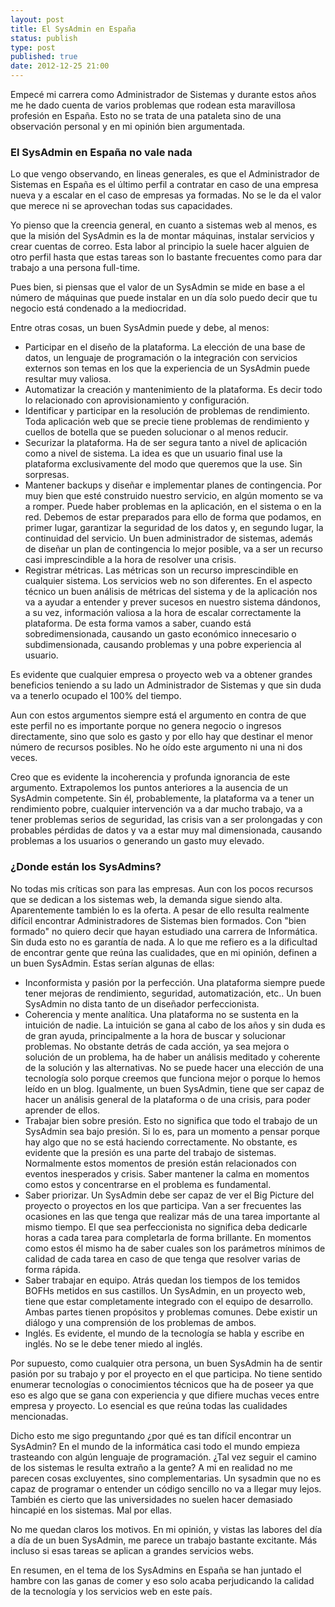 ```yaml
--- 
layout: post
title: El SysAdmin en España
status: publish
type: post
published: true
date: 2012-12-25 21:00
---
```


Empecé mi carrera como Administrador de Sistemas y durante estos años me he dado cuenta de varios problemas que rodean esta maravillosa profesión en España. Esto no se trata de una pataleta sino de una observación personal y en mi opinión bien argumentada.

### El SysAdmin en España no vale nada
Lo que vengo observando, en lineas generales, es que el Administrador de Sistemas en España es el último perfil a contratar en caso de una empresa nueva y a escalar en el caso de empresas ya formadas. No se le da el valor que merece ni se aprovechan todas sus capacidades.

Yo pienso que la creencia general, en cuanto a sistemas web al menos, es que la misión del SysAdmin es la de montar máquinas, instalar servicios y crear cuentas de correo.
Esta labor al principio la suele hacer alguien de otro perfil hasta que estas tareas son lo bastante frecuentes como para dar trabajo a una persona full-time.

Pues bien, si piensas que el valor de un SysAdmin se mide en base a el número de máquinas que puede instalar en un día solo puedo decir que tu negocio está condenado a la mediocridad.

Entre otras cosas, un buen SysAdmin puede y debe, al menos:

* Participar en el diseño de la plataforma. La elección de una base de datos, un lenguaje de programación o la integración con servicios externos son temas en los que la experiencia de un SysAdmin puede resultar muy valiosa.
* Automatizar la creación y mantenimiento de la plataforma. Es decir todo lo relacionado con aprovisionamiento y configuración. 
* Identificar y participar en la resolución de problemas de rendimiento. Toda aplicación web que se precie tiene problemas de rendimiento y cuellos de botella que se pueden solucionar o al menos reducir.
* Securizar la plataforma. Ha de ser segura tanto a nivel de aplicación como a nivel de sistema. La idea es que un usuario final use la plataforma exclusivamente del modo que queremos que la use. Sin sorpresas.
* Mantener backups y diseñar e implementar planes de contingencia. Por muy bien que esté construido nuestro servicio, en algún momento se va a romper. Puede haber problemas en la aplicación, en el sistema o en la red. Debemos de estar preparados para ello de forma que podamos, en primer lugar, garantizar la seguridad de los datos y, en segundo lugar, la continuidad del servicio. Un buen administrador de sistemas, además de diseñar un plan de contingencia lo mejor posible, va a ser un recurso casi imprescindible a la hora de resolver una crisis.
* Registrar métricas. Las métricas son un recurso imprescindible en cualquier sistema. Los servicios web no son diferentes. En el aspecto técnico un buen análisis de métricas del sistema y de la aplicación nos va a ayudar a entender y prever sucesos en nuestro sistema dándonos, a su vez, información valiosa a la hora de escalar correctamente la plataforma. De esta forma vamos a saber, cuando está sobredimensionada, causando un gasto económico innecesario o subdimensionada, causando problemas y una pobre experiencia al usuario.

Es evidente que cualquier empresa o proyecto web va a obtener grandes beneficios teniendo a su lado un Administrador de Sistemas y que sin duda va a tenerlo ocupado el 100% del tiempo.

Aun con estos argumentos siempre está el argumento en contra de que este perfil no es importante porque no genera negocio o ingresos directamente, sino que solo es gasto y por ello hay que destinar el menor número de recursos posibles. No he oído este argumento ni una ni dos veces.

Creo que es evidente la incoherencia y profunda ignorancia de este argumento. Extrapolemos los puntos anteriores a la ausencia de un SysAdmin competente. Sin él, probablemente, la plataforma va a tener un rendimiento pobre, cualquier intervención va a dar mucho trabajo, va a tener problemas serios de seguridad, las crisis van a ser prolongadas y con probables pérdidas de datos y va a estar muy mal dimensionada, causando problemas a los usuarios o generando un gasto muy elevado.

### ¿Donde están los SysAdmins?
No todas mis críticas son para las empresas.
Aun con los pocos recursos que se dedican a los sistemas web, la demanda sigue siendo alta. Aparentemente también lo es la oferta. A pesar de ello resulta realmente difícil encontrar Administradores de Sistemas bien formados. Con "bien formado" no quiero decir que hayan estudiado una carrera de Informática. Sin duda esto no es garantía de nada. A lo que me refiero es a la dificultad de encontrar gente que reúna las cualidades, que en mi opinión, definen a un buen SysAdmin. Estas serían algunas de ellas:

* Inconformista y pasión por la perfección. Una plataforma siempre puede tener mejoras de rendimiento, seguridad, automatización, etc.. Un buen SysAdmin no dista tanto de un diseñador perfeccionista.
* Coherencia y mente analítica. Una plataforma no se sustenta en la intuición de nadie. La intuición se gana al cabo de los años y sin duda es de gran ayuda, principalmente a la hora de buscar y solucionar problemas. No obstante detrás de cada acción, ya sea mejora o solución de un problema, ha de haber un análisis meditado y coherente de la solución y las alternativas. No se puede hacer una elección de una tecnología solo porque creemos que funciona mejor o porque lo hemos leído en un blog. Igualmente, un buen SysAdmin, tiene que ser capaz de hacer un análisis general de la plataforma o de una crisis, para poder aprender de ellos.
* Trabajar bien sobre presión. Esto no significa que todo el trabajo de un SysAdmin sea bajo presión. Si lo es, para un momento a pensar porque hay algo que no se está haciendo correctamente. No obstante, es evidente que la presión es una parte del trabajo de sistemas. Normalmente estos momentos de presión están relacionados con eventos inesperados y crisis. Saber mantener la calma en momentos como estos y concentrarse en el problema es fundamental.
* Saber priorizar. Un SysAdmin debe ser capaz de ver el Big Picture del proyecto o proyectos en los que participa. Van a ser frecuentes las ocasiones en las que tenga que realizar más de una tarea importante al mismo tiempo. El que sea perfeccionista no significa deba dedicarle horas a cada tarea para completarla de forma brillante. En momentos como estos él mismo ha de saber cuales son los parámetros mínimos de calidad de cada tarea en caso de que tenga que resolver varias de forma rápida.
* Saber trabajar en equipo. Atrás quedan los tiempos de los temidos BOFHs metidos en sus castillos. Un SysAdmin, en un proyecto web, tiene que estar completamente integrado con el equipo de desarrollo. Ambas partes tienen propósitos y problemas comunes. Debe existir un diálogo y una comprensión de los problemas de ambos.
* Inglés. Es evidente, el mundo de la tecnología se habla y escribe en inglés. No se le debe tener miedo al inglés. 

Por supuesto, como cualquier otra persona, un buen SysAdmin ha de sentir pasión por su trabajo y por el proyecto en el que participa.
No tiene sentido enumerar tecnologías o conocimientos técnicos que ha de poseer ya que eso es algo que se gana con experiencia y que difiere muchas veces entre empresa y proyecto. Lo esencial es que reúna todas las cualidades mencionadas.

Dicho esto me sigo preguntando ¿por qué es tan difícil encontrar un SysAdmin?
En el mundo de la informática casi todo el mundo empieza trasteando con algún lenguaje de programación. ¿Tal vez seguir el camino de los sistemas le resulta extraño a la gente? A mi en realidad no me parecen cosas excluyentes, sino complementarias. Un sysadmin que no es capaz de programar o entender un código sencillo no va a llegar muy lejos.
También es cierto que las universidades no suelen hacer demasiado hincapié en los sistemas. Mal por ellas.

No me quedan claros los motivos. En mi opinión, y vistas las labores del día a día de un buen SysAdmin, me parece un trabajo bastante excitante. Más incluso si esas tareas se aplican a grandes servicios webs.


En resumen, en el tema de los SysAdmins en España se han juntado el hambre con las ganas de comer y eso solo acaba perjudicando la calidad de la tecnología y los servicios web en este país.
